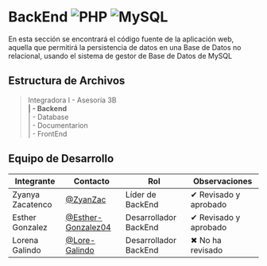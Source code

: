 # BackEnd ![PHP](https://img.shields.io/badge/PHP-777BB4?) ![MySQL](https://img.shields.io/badge/MySQL-005C84?)

En esta sección se encontrará el código fuente de la aplicación web, aquella que permitirá la persistencia de datos en una Base de Datos no relacional, usando el sistema de gestor de Base de Datos de MySQL

## Estructura de Archivos

>Integradora I - Asesoría 3B<br>
>**| - Backend** <br>
>| - Database <br>
>| - Documentarion<br>
>| - FrontEnd

## Equipo de Desarrollo

|Integrante|Contacto|Rol|Observaciones|
|-----------|------|--------|-------------|
|Zyanya Zacatenco|[@ZyanZac](https://github.com/ZyanZac)|Líder de BackEnd|✔ Revisado y aprobado|
|Esther Gonzalez|[@Esther-Gonzalez04](https://github.com/Esther-Gonzalez04)|Desarrollador BackEnd|✔ Revisado y aprobado|
|Lorena Galindo|[@Lore-Galindo](https://github.com/Lore-Galindo)|Desarrollador BackEnd|✖ No ha revisado|
